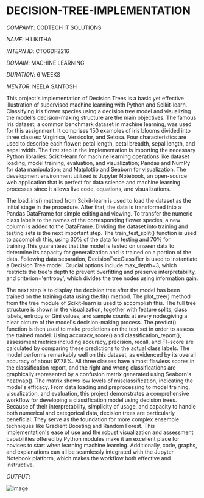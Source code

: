 # DECISION-TREE-IMPLEMENTATION

*COMPANY*: CODTECH IT SOLUTIONS

*NAME*: H LIKITHA

*INTERN ID*: CTO6DF2216

*DOMAIN*: MACHINE LEARNING

*DURATION*: 6 WEEKS

*MENTOR*: NEELA SANTOSH

This project's implementation of Decision Trees is a basic yet effective illustration of supervised machine learning with Python and Scikit-learn.  Classifying iris flower species using a decision tree model and visualizing the model's decision-making structure are the main objectives.  The famous Iris dataset, a common benchmark dataset in machine learning, was used for this assignment. It comprises 150 examples of iris blooms divided into three classes: Virginica, Versicolor, and Setosa.  Four characteristics are used to describe each flower: petal length, petal breadth, sepal length, and sepal width.  The first step in the implementation is importing the necessary Python libraries: Scikit-learn for machine learning operations like dataset loading, model training, evaluation, and visualization; Pandas and NumPy for data manipulation; and Matplotlib and Seaborn for visualization. The development environment utilized is Jupyter Notebook, an open-source web application that is perfect for data science and machine learning processes since it allows live code, equations, and visualizations.

 The load_iris() method from Scikit-learn is used to load the dataset as the initial stage in the procedure.  After that, the data is transformed into a Pandas DataFrame for simple editing and viewing.  To transfer the numeric class labels to the names of the corresponding flower species, a new column is added to the DataFrame.  Dividing the dataset into training and testing sets is the next important step.  The train_test_split() function is used to accomplish this, using 30% of the data for testing and 70% for training.This guarantees that the model is tested on unseen data to determine its capacity for generalization and is trained on a portion of the data.  Following data separation, DecisionTreeClassifier is used to instantiate a Decision Tree model.  Crucial options include max_depth=3, which restricts the tree's depth to prevent overfitting and preserve interpretability, and criterion='entropy', which divides the tree nodes using information gain.

 The next step is to display the decision tree after the model has been trained on the training data using the.fit() method.  The plot_tree() method from the tree module of Scikit-learn is used to accomplish this.  The full tree structure is shown in the visualization, together with feature splits, class labels, entropy or Gini values, and sample counts at every node.giving a clear picture of the model's decision-making process.  The.predict() function is then used to make predictions on the test set in order to assess the trained model.  Using accuracy_score() and classification_report(), assessment metrics including accuracy, precision, recall, and F1-score are calculated by comparing these predictions to the actual class labels.  The model performs remarkably well on this dataset, as evidenced by its overall accuracy of about 97.78%.  All three classes have almost flawless scores in the classification report, and the right and wrong classifications are graphically represented by a confusion matrix generated using Seaborn's heatmap().  The matrix shows low levels of misclassification, indicating the model's efficacy. 
 From data loading and preprocessing to model training, visualization, and evaluation, this project demonstrates a comprehensive workflow for developing a classification model using decision trees.  Because of their interpretability, simplicity of usage, and capacity to handle both numerical and categorical data, decision trees are particularly beneficial.  They serve as the foundation for more complex ensemble techniques like Gradient Boosting and Random Forest.  This implementation's ease of use and the robust visualization and assessment capabilities offered by Python modules make it an excellent place for novices to start when learning machine learning.  Additionally, code, graphs, and explanations can all be seamlessly integrated with the Jupyter Notebook platform, which makes the workflow both effective and instructive.

 *OUTPUT*: 

 ![Image](https://github.com/user-attachments/assets/b0ce10fa-4687-4a3b-a7c5-ffca5ce712bb)
